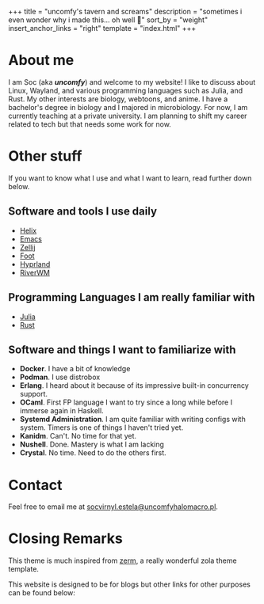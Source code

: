+++
title = "uncomfy's tavern and screams"
description = "sometimes i even wonder why i made this... oh well 🤷"
sort_by = "weight"
insert_anchor_links = "right"
template = "index.html"
+++

# About me

I am Soc (aka ***uncomfy***) and welcome to my website! I like to discuss about Linux, Wayland, and various programming languages
such as Julia, and Rust. My other interests are biology, webtoons, and anime. I have a bachelor's degree in
biology and I majored in microbiology. For now, I am currently teaching at a private university. I am
planning to shift my career related to tech but that needs some work for now. 

# Other stuff

If you want to know what I use and what I want to learn, read further down below.

## Software and tools I use daily

- [Helix](https://helix-editor.com)
- [Emacs](https://www.gnu.org/software/emacs)
- [Zellij](https://zellij.dev)
- [Foot](https://codeberg.org/dnkl/foot)
- [Hyprland](https://hyprland.org)
- [RiverWM](https://github.com/riverwm/river)
 
## Programming Languages I am really familiar with

- [Julia](https://julialang.org)
- [Rust](https://rust-lang.org)

## Software and things I want to familiarize with

- **Docker**. I have a bit of knowledge
- **Podman**. I use distrobox
- **Erlang**. I heard about it because of its impressive built-in concurrency support.
- **OCaml**. First FP language I want to try since a long while before I immerse again in Haskell.
- **Systemd Administration**. I am quite familiar with writing configs with system. Timers is one of
things I haven't tried yet.
- **Kanidm**. Can't. No time for that yet.
- **Nushell**. Done. Mastery is what I am lacking
- **Crystal**. No time. Need to do the others first.

# Contact

Feel free to email me at [socvirnyl.estela@uncomfyhalomacro.pl](socvirnyl.estela@uncomfyhalomacro.pl).

# Closing Remarks

This theme is much inspired from [zerm](https://github.com/ejmg/zerm), a really wonderful zola theme
template.

This website is designed to be for blogs but other links for other purposes can be found below:

